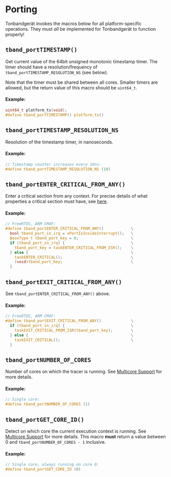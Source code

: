 # Porting

Tonbandgerät invokes the macros below for all platform-specific operations. They
must *all* be implemented for Tonbandgerät to function properly!

## `tband_portTIMESTAMP()`

Get current value of the 64bit unsigned monotonic timestamp timer. The timer should have a 
resolution/frequency of `tband_portTIMESTAMP_RESOLUTION_NS` (see below).

Note that the timer must be shared between all cores. Smaller timers are allowed, but the
return value of this macro should be `uint64_t`.

#### Example:
```c
uint64_t platform_ts(void);
#define tband_portTIMESTAMP() platform_ts()
```

## `tband_portTIMESTAMP_RESOLUTION_NS`

Resolution of the timestamp timer, in nanoseconds.

#### Example:
```c
// Timestamp counter increases every 10ns:
#define tband_portTIMESTAMP_RESOLUTION_NS (10)
```

## `tband_portENTER_CRITICAL_FROM_ANY()`

Enter a critical section from any context. For precise details of what properties 
a critical section must have, see [here](./porting_critical_sections.md).

#### Example:
```c
// FreeRTOS, ARM CM4F:
#define tband_portENTER_CRITICAL_FROM_ANY()            \
  bool tband_port_in_irq = xPortIsInsideInterrupt();   \
  BaseType_t tband_port_key = 0;                       \
  if (tband_port_in_irq) {                             \
    tband_port_key = taskENTER_CRITICAL_FROM_ISR();    \
  } else {                                             \
    taskENTER_CRITICAL();                              \
    (void)tband_port_key;                              \
  }
```


## `tband_portEXIT_CRITICAL_FROM_ANY()`

See `tband_portENTER_CRITICAL_FROM_ANY()` above.

#### Example:
```c
// FreeRTOS, ARM CM4F:
#define tband_portEXIT_CRITICAL_FROM_ANY()             \
  if (tband_port_in_irq) {                             \
    taskEXIT_CRITICAL_FROM_ISR(tband_port_key);        \
  } else {                                             \
    taskEXIT_CRITICAL();                               \
  }
```

## `tband_portNUMBER_OF_CORES`

Number of cores on which the tracer is running. See [Multicore Support](./multicore_support.md) for more
details.

#### Example:
```c
// Single core:
#define tband_portNUMBER_OF_CORES (1)
```

## `tband_portGET_CORE_ID()`

Detect on which core the current execution context is running. See [Multicore Support](./multicore_support.md) for more
details. This macro **must** return a value between 0 and `tband_portNUMBER_OF_CORES - 1` inclusive.

#### Example:
```c
// Single core, always running on core 0:
#define tband_portGET_CORE_ID (0)
```

